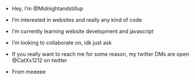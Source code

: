 - Hey, I’m @Midnightandstillup
- I’m interested in websites and really any kind of code
- I’m currently learning website development and javascript
- I’m looking to collaborate on, idk just ask
- If you really want to reach me for some reason, my twitter DMs are open @CatXx1212 on twitter

- From meeeee
<!---
Midnightandstillup/Midnightandstillup is a ✨ special ✨ repository because its `README.md` (this file) appears on your GitHub profile.
You can click the Preview link to take a look at your changes.
--->
